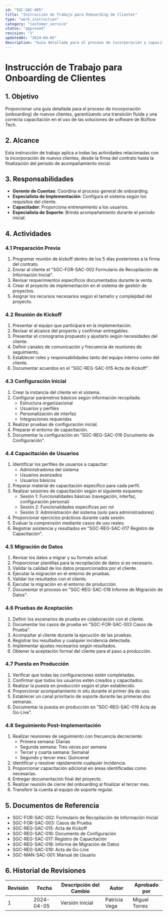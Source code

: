 ```yaml
---
id: "SGC-SAC-005"
title: "Instrucción de Trabajo para Onboarding de Clientes"
type: "work_instruction"
category: "customer_service"
status: "approved"
revision: "1"
updatedAt: "2024-04-05"
description: "Guía detallada para el proceso de incorporación y capacitación de nuevos clientes en el uso de las soluciones de software."
---
```


# Instrucción de Trabajo para Onboarding de Clientes

## 1. Objetivo
Proporcionar una guía detallada para el proceso de incorporación (onboarding) de nuevos clientes, garantizando una transición fluida y una correcta capacitación en el uso de las soluciones de software de Bizflow Tech.

## 2. Alcance
Esta instrucción de trabajo aplica a todas las actividades relacionadas con la incorporación de nuevos clientes, desde la firma del contrato hasta la finalización del periodo de acompañamiento inicial.

## 3. Responsabilidades
- **Gerente de Cuentas**: Coordina el proceso general de onboarding.
- **Especialista de Implementación**: Configura el sistema según los requisitos del cliente.
- **Capacitador**: Proporciona entrenamiento a los usuarios.
- **Especialista de Soporte**: Brinda acompañamiento durante el periodo inicial.

## 4. Actividades

### 4.1 Preparación Previa
1. Programar reunión de kickoff dentro de los 5 días posteriores a la firma del contrato.
2. Enviar al cliente el "SGC-FOR-SAC-002 Formulario de Recopilación de Información Inicial".
3. Revisar requerimientos específicos documentados durante la venta.
4. Crear el proyecto de implementación en el sistema de gestión de proyectos.
5. Asignar los recursos necesarios según el tamaño y complejidad del proyecto.

### 4.2 Reunión de Kickoff
1. Presentar al equipo que participará en la implementación.
2. Revisar el alcance del proyecto y confirmar entregables.
3. Presentar el cronograma propuesto y ajustarlo según necesidades del cliente.
4. Definir canales de comunicación y frecuencia de reuniones de seguimiento.
5. Establecer roles y responsabilidades tanto del equipo interno como del cliente.
6. Documentar acuerdos en el "SGC-REG-SAC-015 Acta de Kickoff".

### 4.3 Configuración Inicial
1. Crear la instancia del cliente en el sistema.
2. Configurar parámetros básicos según información recopilada:
   - Estructura organizacional
   - Usuarios y perfiles
   - Personalización de interfaz
   - Integraciones requeridas
3. Realizar pruebas de configuración inicial.
4. Preparar el entorno de capacitación.
5. Documentar la configuración en "SGC-REG-SAC-016 Documento de Configuración".

### 4.4 Capacitación de Usuarios
1. Identificar los perfiles de usuarios a capacitar:
   - Administradores del sistema
   - Usuarios avanzados
   - Usuarios básicos
2. Preparar material de capacitación específico para cada perfil.
3. Realizar sesiones de capacitación según el siguiente esquema:
   - Sesión 1: Funcionalidades básicas (navegación, interfaz, configuración personal)
   - Sesión 2: Funcionalidades específicas por rol
   - Sesión 3: Administración del sistema (solo para administradores)
4. Proporcionar ejercicios prácticos durante cada sesión.
5. Evaluar la comprensión mediante casos de uso reales.
6. Registrar asistencia y resultados en "SGC-REG-SAC-017 Registro de Capacitación".

### 4.5 Migración de Datos
1. Revisar los datos a migrar y su formato actual.
2. Proporcionar plantillas para la recopilación de datos si es necesario.
3. Validar la calidad de los datos proporcionados por el cliente.
4. Ejecutar la migración en el entorno de pruebas.
5. Validar los resultados con el cliente.
6. Ejecutar la migración en el entorno de producción.
7. Documentar el proceso en "SGC-REG-SAC-018 Informe de Migración de Datos".

### 4.6 Pruebas de Aceptación
1. Definir los escenarios de prueba en colaboración con el cliente.
2. Documentar los casos de prueba en "SGC-FOR-SAC-003 Casos de Prueba".
3. Acompañar al cliente durante la ejecución de las pruebas.
4. Registrar los resultados y cualquier incidencia detectada.
5. Implementar ajustes necesarios según resultados.
6. Obtener la aceptación formal del cliente para el paso a producción.

### 4.7 Puesta en Producción
1. Verificar que todas las configuraciones estén completadas.
2. Confirmar que todos los usuarios estén creados y capacitados.
3. Realizar la puesta en producción según el plan establecido.
4. Proporcionar acompañamiento in situ durante el primer día de uso.
5. Establecer un canal prioritario de soporte durante las primeras dos semanas.
6. Documentar la puesta en producción en "SGC-REG-SAC-019 Acta de Go-Live".

### 4.8 Seguimiento Post-Implementación
1. Realizar reuniones de seguimiento con frecuencia decreciente:
   - Primera semana: Diarias
   - Segunda semana: Tres veces por semana
   - Tercer y cuarta semana: Semanal
   - Segundo y tercer mes: Quincenal
2. Identificar y resolver rápidamente cualquier incidencia.
3. Proporcionar capacitación adicional en áreas identificadas como necesarias.
4. Entregar documentación final del proyecto.
5. Realizar reunión de cierre del onboarding al finalizar el tercer mes.
6. Transferir la cuenta al equipo de soporte regular.

## 5. Documentos de Referencia
- SGC-FOR-SAC-002: Formulario de Recopilación de Información Inicial
- SGC-FOR-SAC-003: Casos de Prueba
- SGC-REG-SAC-015: Acta de Kickoff
- SGC-REG-SAC-016: Documento de Configuración
- SGC-REG-SAC-017: Registro de Capacitación
- SGC-REG-SAC-018: Informe de Migración de Datos
- SGC-REG-SAC-019: Acta de Go-Live
- SGC-MAN-SAC-001: Manual de Usuario

## 6. Historial de Revisiones
| Revisión | Fecha | Descripción del Cambio | Autor | Aprobado por |
|----------|-------|------------------------|-------|--------------|
| 1 | 2024-04-05 | Versión inicial | Patricia Vega | Miguel Torres | 
